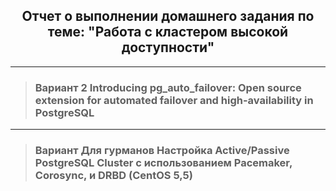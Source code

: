<div align="center"><h2> Отчет о выполнении домашнего задания по теме: "Работа с кластером высокой доступности" </h2></div>

***

> ### Вариант 2 Introducing pg_auto_failover: Open source extension for automated failover and high-availability in PostgreSQL





***
> ### Вариант Для гурманов Настройка Active/Passive PostgreSQL Cluster с использованием Pacemaker, Corosync, и DRBD (CentOS 5,5)
